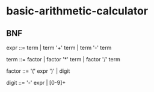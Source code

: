 # basic-arithmetic-calculator

## BNF
expr   ::= term
         | term '+' term
         | term '-' term

term   ::= factor
         | factor '*' term
         | factor '/' term

factor ::= '(' expr ')' | digit

digit  ::= '-' expr | [0-9]+
